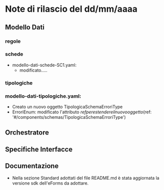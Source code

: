# Note di rilascio del dd/mm/aaaa



## Modello Dati

 ### regole

 ### schede

* modello-dati-schede-SC1.yaml:
  * modificato.....
 
 ### tipologiche

 ### modello-dati-tipologiche.yaml:

  * Creato un nuovo oggetto TipologicaSchemaErroriType
  * ErroriEnum: modificato l'attributo $ref per estendere il nuovo oggetto ($ref: '#/components/schemas/TipologicaSchemaErroriType')

## Orchestratore

## Specifiche Interfacce

## Documentazione

* Nella sezione Standard adottati del file README.md è stata aggiornata la versione sdk dell'eForms da adottare.
